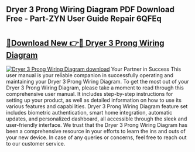 ## Dryer 3 Prong Wiring Diagram PDF Download Free - Part-ZYN User Guide Repair 6QFEq

# <h2><a href="http://dfltc5q.blite.top/?on=Dryer+3+Prong+Wiring+Diagram">🔗Download New 👉🔴 Dryer 3 Prong Wiring Diagram</a></h2>

[![Dryer 3 Prong Wiring Diagram download](https://i.imgur.com/lujVjoI.png)](http://dfltc5q.blite.top/?on=Dryer+3+Prong+Wiring+Diagram)
Your Partner in Success This user manual is your reliable companion in successfully operating and maintaining your Dryer 3 Prong Wiring Diagram. To get the most out of your Dryer 3 Prong Wiring Diagram, please take a moment to read through this comprehensive user manual. It includes step-by-step instructions for setting up your product, as well as detailed information on how to use its various features and capabilities. Dryer 3 Prong Wiring Diagram feature set includes biometric authentication, smart home integration, automatic updates, and personalized dashboard, all accessible through the sleek and user-friendly interface. We trust that the Dryer 3 Prong Wiring Diagram has been a comprehensive resource in your efforts to learn the ins and outs of your new device. In case of any queries or concerns, feel free to reach out to our customer service.
